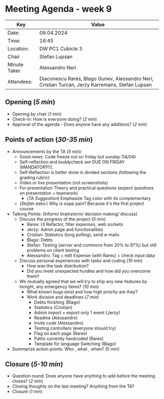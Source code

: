# Meeting Agenda - week 9

| Key          | Value                                                                                           |
| ------------ |-------------------------------------------------------------------------------------------------|
| Date:        | 09.04.2024                                                                                      |
| Time:        | 16:45                                                                                           |
| Location:    | DW PC1 Cubicle 3                                                                                |
| Chair        | Stefan Lupsan                                                                                   |
| Minute Taker | Alessandro Neri                                                                                 |
| Attendees:   | Diaconescu Rares, Blago Gunev, Alessandro Neri, Cristian Turcan, Jerzy Karremans, Stefan Lupsan |

## Opening (_5 min_)

- Opening by chair (_1 min_)    
- Check-in: How is everyone doing? (_2 min_)
- Approval of the agenda - Does anyone have any additions? (_2 min_)

## Points of action (_30-35 min_)

- Announcements by the TA (_5 min_):
    - Good news: Code freeze not on friday but sunday (14/04)
    - Self-reflection and buddycheck are DUE ON FRIDAY (MANDATORY!!).
    - Self-Reflection is better done in divided sections (following the grading rubric)
    - Video or live presentation (not screenshots)
    - For presentation Theory and practical questions (expect questions on presentation + teamwork)
        - (_TA Suggestion_) Emphasize Tag color with its complementary
    - (_Stefan asks:_) Why is oopp pain? Because it's the first project course
- Talking Points: (Inform/ brainstorm/ decision making/ discuss)
    - Discuss the progress of the project (_5 min_)
        - Rares: UI Refactor, filter expenses, web sockets 
        - Jerzy: Admin page and functionalities
        - Cristian: Statistics (long polling), send e-mails
        - Blago: Debts
        - Stefan: Testing (server and commons from 20% to 97%) but still problems on client testing
        - Alessandro: Tag + edit Expense (with Rares) + check input data 
    - Discuss personal experiences with tasks and coding (_10 min_)
        - How was the task distribution?
        - Did you meet unexpected hurdles and how did you overcome them?
    - We mutually agreed that we will try to ship any new features by tonight, any emergency items?  (_10 min_)
        - What known bugs exist and how high priority are they?
        - Work division and deadlines (_7 min_)
            - Debts finishing (Blago)
            - Statistics (Cristian)
            - Admin import + export only 1 event (Jerzy)
            - Readme (Alessandro)
            - Invite code (Alessandro)
            - Testing controllers (everyone should try)
            - Flag on each page (Rares)
            - Paths currently hardcoded (Rares)
            - Template for language Switching (Blago)
- Summarize action points: Who , what , when? (5 min)

## Closure (_5-10 min_)

- Question round: Does anyone have anything to add before the meeting closes? (_2 min_)
- Closing thoughts on the last meeting? Anything from the TA?
- Closure (_1 min_)
